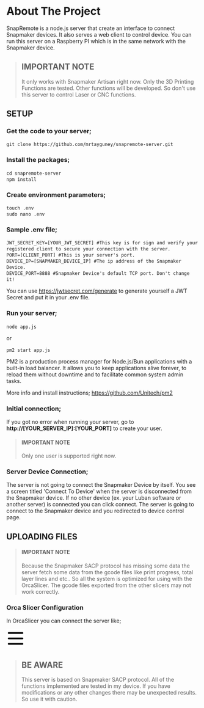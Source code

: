 # About The Project

SnapRemote is a node.js server that create an interface to connect Snapmaker devices. It also serves a web client to
control device. You can run this server on a Raspberry PI which is in the same network with the Snapmaker device.


> ## IMPORTANT NOTE
> It only works with Snapmaker Artisan right now. Only the 3D Printing Functions are tested. Other functions will be
> developed. So don't use this server to control Laser or CNC functions.

## SETUP

### Get the code to your server;

```
git clone https://github.com/mrtayguney/snapremote-server.git
```

### Install the packages;

```
cd snapremote-server
npm install
```

### Create environment parameters;

```
touch .env
sudo nano .env
```

### Sample .env file;

```
JWT_SECRET_KEY=[YOUR_JWT_SECRET] #This key is for sign and verify your registered client to secure your connection with the server.
PORT=[CLIENT_PORT] #This is your server's port.
DEVICE_IP=[SNAPMAKER_DEVICE_IP] #The ip address of the Snapmaker Device.
DEVICE_PORT=8888 #Snapmaker Device's default TCP port. Don't change it!
```

You can use https://jwtsecret.com/generate to generate yourself a JWT Secret and put it in your .env file.

### Run your server;

```
node app.js
```

or

```
pm2 start app.js
```

PM2 is a production process manager for Node.js/Bun applications with a built-in load balancer. It allows you to keep
applications alive forever, to reload them without downtime and to facilitate common system admin tasks.

More info and install instructions; https://github.com/Unitech/pm2

### Initial connection;

If you got no error when running your server, go to **http://[YOUR_SERVER_IP]:[YOUR_PORT]** to create your user.

> #### IMPORTANT NOTE
> Only one user is supported right now.

### Server Device Connection;

The server is not going to connect the Snapmaker Device by itself. You see a screen titled 'Connect To Device' when the
server is disconnected from the Snapmaker device. If no other device (ex. your Luban software or another server) is
connected you can
click connect. The server is going to connect to the Snapmaker device and you redirected to device control page.

## UPLOADING FILES

> #### IMPORTANT NOTE
> Because the Snapmaker SACP protocol has missing some data the server fetch some data from the gcode files like print
> progress, total layer lines and etc.. So all the system is optimized for using with the OrcaSlicer. The gcode files
> exported from the other slicers may not work correctly.

### Orca Slicer Configuration
In OrcaSlicer you can connect the server like;

![asdasd](https://raw.githubusercontent.com/mrtayguney/snapremote-server/refs/heads/main/src/img/bars-icon.png "Logo Title Text 1")


> ## BE AWARE
> This server is based on Snapmaker SACP protocol. All of the functions implemented are tested in my device. If you have
> modifications or any other changes there may be unexpected results. So use it with caution.
